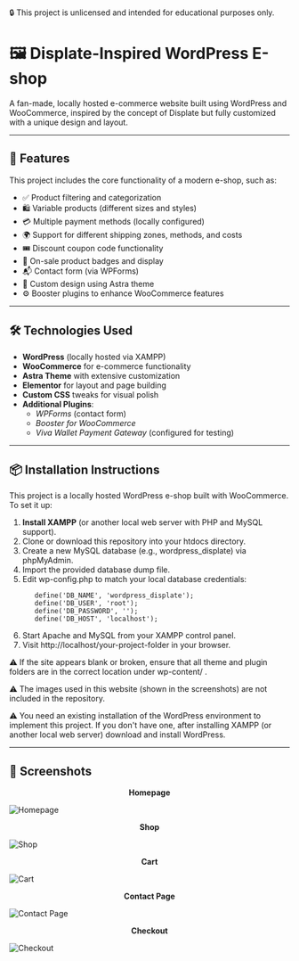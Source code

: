🔒 This project is unlicensed and intended for educational purposes only.

# 🖼️ Displate-Inspired WordPress E-shop

A fan-made, locally hosted e-commerce website built using WordPress and WooCommerce, inspired by the concept of Displate but fully customized with a unique design and layout.

---

## 🚀 Features

This project includes the core functionality of a modern e-shop, such as:

- ✅ Product filtering and categorization
- 🛍️ Variable products (different sizes and styles)
- 💳 Multiple payment methods (locally configured)
- 🌍 Support for different shipping zones, methods, and costs
- 🎟️ Discount coupon code functionality
- 🔖 On-sale product badges and display
- 📬 Contact form (via WPForms)
- 🧩 Custom design using Astra theme
- ⚙️ Booster plugins to enhance WooCommerce features

---

## 🛠️ Technologies Used

- **WordPress** (locally hosted via XAMPP)
- **WooCommerce** for e-commerce functionality
- **Astra Theme** with extensive customization
- **Elementor** for layout and page building
- **Custom CSS** tweaks for visual polish
- **Additional Plugins**:
  - *WPForms* (contact form)
  - *Booster for WooCommerce*
  - *Viva Wallet Payment Gateway* (configured for testing)

---

## 📦 Installation Instructions

This project is a locally hosted WordPress e-shop built with WooCommerce. To set it up:

1. **Install XAMPP** (or another local web server with PHP and MySQL support).
2. Clone or download this repository into your htdocs directory.
3. Create a new MySQL database (e.g., wordpress_displate) via phpMyAdmin.
4. Import the provided database dump file.
5. Edit wp-config.php to match your local database credentials:
   ```
      define('DB_NAME', 'wordpress_displate');
      define('DB_USER', 'root');
      define('DB_PASSWORD', '');
      define('DB_HOST', 'localhost');
6. Start Apache and MySQL from your XAMPP control panel.
7. Visit http://localhost/your-project-folder in your browser.

⚠️ If the site appears blank or broken, ensure that all theme and plugin folders are in the correct location under wp-content/ .

⚠️ The images used in this website (shown in the screenshots) are not included in the repository.

⚠️ You need an existing installation of the WordPress environment to implement this project. If you don't have one, after installing XAMPP (or another local web server) download and install WordPress.

---

## 📸 Screenshots

<p align="center"><strong>Homepage</strong></p>

![Homepage](screenshots/homepage.png)

<p align="center"><strong>Shop</strong></p>

![Shop](screenshots/shop.png)

<p align="center"><strong>Cart</strong></p>

![Cart](screenshots/cart.png)

<p align="center"><strong>Contact Page</strong></p>

![Contact Page](screenshots/contact_page.png)

<p align="center"><strong>Checkout</strong></p>

![Checkout](screenshots/checkout.png)
